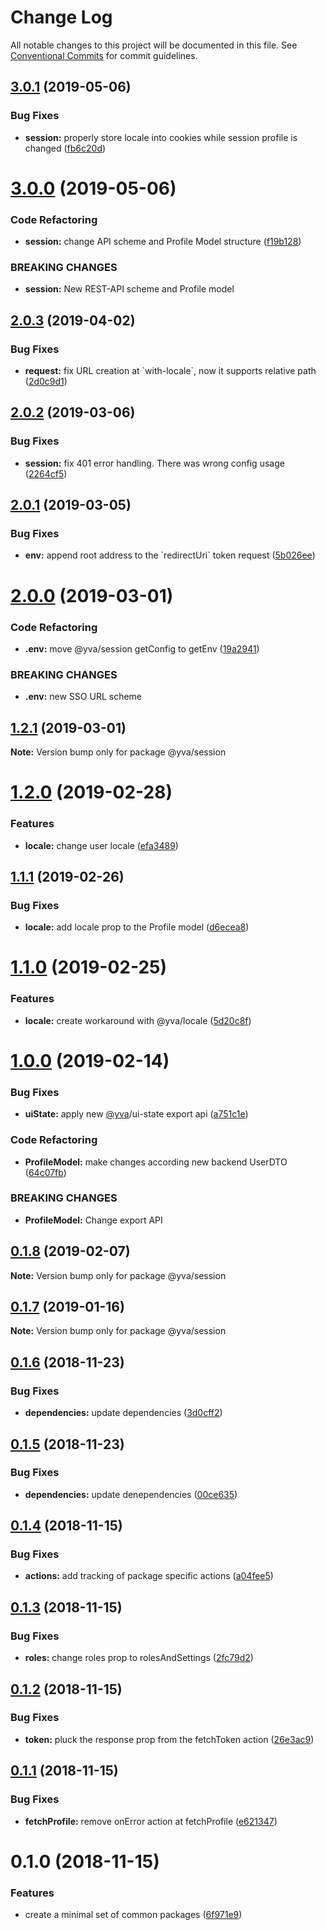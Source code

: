 # Change Log

All notable changes to this project will be documented in this file.
See [Conventional Commits](https://conventionalcommits.org) for commit guidelines.

## [3.0.1](https://github.com/yva/yva-packages/compare/@yva/session@3.0.0...@yva/session@3.0.1) (2019-05-06)


### Bug Fixes

* **session:** properly store locale into cookies while session profile is changed ([fb6c20d](https://github.com/yva/yva-packages/commit/fb6c20d))





# [3.0.0](https://github.com/yva/yva-packages/compare/@yva/session@2.0.3...@yva/session@3.0.0) (2019-05-06)


### Code Refactoring

* **session:** change API scheme and Profile Model structure ([f19b128](https://github.com/yva/yva-packages/commit/f19b128))


### BREAKING CHANGES

* **session:** New REST-API scheme and Profile model





## [2.0.3](https://github.com/yva/yva-packages/compare/@yva/session@2.0.2...@yva/session@2.0.3) (2019-04-02)


### Bug Fixes

* **request:** fix URL creation at \`with-locale\`, now it supports relative path ([2d0c9d1](https://github.com/yva/yva-packages/commit/2d0c9d1))





## [2.0.2](https://github.com/yva/yva-packages/compare/@yva/session@2.0.1...@yva/session@2.0.2) (2019-03-06)


### Bug Fixes

* **session:** fix 401 error handling. There was wrong config usage ([2264cf5](https://github.com/yva/yva-packages/commit/2264cf5))





## [2.0.1](https://github.com/yva/yva-packages/compare/@yva/session@2.0.0...@yva/session@2.0.1) (2019-03-05)


### Bug Fixes

* **env:** append root address to the \`redirectUri\` token request ([5b026ee](https://github.com/yva/yva-packages/commit/5b026ee))





# [2.0.0](https://github.com/yva/yva-packages/compare/@yva/session@1.2.1...@yva/session@2.0.0) (2019-03-01)


### Code Refactoring

* **.env:** move @yva/session getConfig to getEnv ([19a2941](https://github.com/yva/yva-packages/commit/19a2941))


### BREAKING CHANGES

* **.env:** new SSO URL scheme





## [1.2.1](https://github.com/yva/yva-packages/compare/@yva/session@1.2.0...@yva/session@1.2.1) (2019-03-01)

**Note:** Version bump only for package @yva/session





# [1.2.0](https://github.com/yva/yva-packages/compare/@yva/session@1.1.1...@yva/session@1.2.0) (2019-02-28)


### Features

* **locale:** change user locale ([efa3489](https://github.com/yva/yva-packages/commit/efa3489))





## [1.1.1](https://github.com/yva/yva-packages/compare/@yva/session@1.1.0...@yva/session@1.1.1) (2019-02-26)


### Bug Fixes

* **locale:** add locale prop to the Profile model ([d6ecea8](https://github.com/yva/yva-packages/commit/d6ecea8))





# [1.1.0](https://github.com/yva/yva-packages/compare/@yva/session@1.0.0...@yva/session@1.1.0) (2019-02-25)


### Features

* **locale:** create workaround with @yva/locale ([5d20c8f](https://github.com/yva/yva-packages/commit/5d20c8f))





# [1.0.0](https://github.com/yva/yva-packages/compare/@yva/session@0.1.8...@yva/session@1.0.0) (2019-02-14)


### Bug Fixes

* **uiState:** apply new [@yva](https://github.com/yva)/ui-state export api ([a751c1e](https://github.com/yva/yva-packages/commit/a751c1e))


### Code Refactoring

* **ProfileModel:** make changes according new backend UserDTO ([64c07fb](https://github.com/yva/yva-packages/commit/64c07fb))


### BREAKING CHANGES

* **ProfileModel:** Change export API





## [0.1.8](https://github.com/yva/yva-packages/compare/@yva/session@0.1.7...@yva/session@0.1.8) (2019-02-07)

**Note:** Version bump only for package @yva/session





## [0.1.7](https://github.com/yva/yva-packages/compare/@yva/session@0.1.6...@yva/session@0.1.7) (2019-01-16)

**Note:** Version bump only for package @yva/session





## [0.1.6](https://github.com/yva/yva-packages/compare/@yva/session@0.1.5...@yva/session@0.1.6) (2018-11-23)


### Bug Fixes

* **dependencies:** update dependencies ([3d0cff2](https://github.com/yva/yva-packages/commit/3d0cff2))





## [0.1.5](https://github.com/yva/yva-packages/compare/@yva/session@0.1.4...@yva/session@0.1.5) (2018-11-23)


### Bug Fixes

* **dependencies:** update denependencies ([00ce635](https://github.com/yva/yva-packages/commit/00ce635))





## [0.1.4](https://github.com/yva/yva-packages/compare/@yva/session@0.1.3...@yva/session@0.1.4) (2018-11-15)


### Bug Fixes

* **actions:** add tracking of package specific actions ([a04fee5](https://github.com/yva/yva-packages/commit/a04fee5))





## [0.1.3](https://github.com/yva/yva-packages/compare/@yva/session@0.1.2...@yva/session@0.1.3) (2018-11-15)


### Bug Fixes

* **roles:** change roles prop to rolesAndSettings ([2fc79d2](https://github.com/yva/yva-packages/commit/2fc79d2))





## [0.1.2](https://github.com/yva/yva-packages/compare/@yva/session@0.1.1...@yva/session@0.1.2) (2018-11-15)


### Bug Fixes

* **token:** pluck the response prop from the fetchToken action ([26e3ac9](https://github.com/yva/yva-packages/commit/26e3ac9))





## [0.1.1](https://github.com/yva/yva-packages/compare/@yva/session@0.1.0...@yva/session@0.1.1) (2018-11-15)


### Bug Fixes

* **fetchProfile:** remove onError action at fetchProfile ([e621347](https://github.com/yva/yva-packages/commit/e621347))





# 0.1.0 (2018-11-15)


### Features

* create a minimal set of common packages ([6f971e9](https://github.com/yva/yva-packages/commit/6f971e9))
